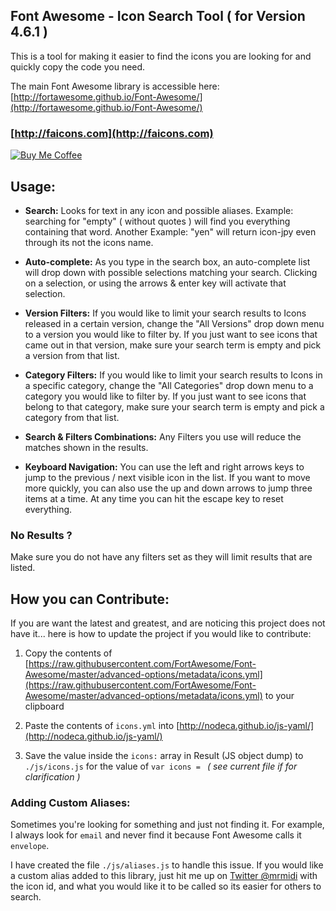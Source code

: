 Font Awesome - Icon Search Tool ( for Version 4.6.1 )
---

This is a tool for making it easier to find the icons you are looking for and quickly copy the code you need.

The main Font Awesome library is accessible here: [http://fortawesome.github.io/Font-Awesome/](http://fortawesome.github.io/Font-Awesome/)


### [http://faicons.com](http://faicons.com)

[![Buy Me Coffee](https://peterschmalfeldt.com/buy-me-coffee.png)](https://www.paypal.me/manifestinteractive)

Usage:
---
* __Search:__ Looks for text in any icon and possible aliases. Example: searching for "empty" ( without quotes ) will find you everything containing that word. Another Example: "yen" will return icon-jpy even through its not the icons name.

* __Auto-complete:__ As you type in the search box, an auto-complete list will drop down with possible selections matching your search.  Clicking on a selection, or using the arrows & enter key will activate that selection.

* __Version Filters:__ If you would like to limit your search results to Icons released in a certain version, change the "All Versions" drop down menu to a version you would like to filter by.  If you just want to see icons that came out in that version, make sure your search term is empty and pick a version from that list.

* __Category Filters:__ If you would like to limit your search results to Icons in a specific category, change the "All Categories" drop down menu to a category you would like to filter by.  If you just want to see icons that belong to that category, make sure your search term is empty and pick a category from that list.

* __Search & Filters Combinations:__ Any Filters you use will reduce the matches shown in the results.

* __Keyboard Navigation:__ You can use the left and right arrows keys to jump to the previous / next visible icon in the list.  If you want to move more quickly, you can also use the up and down arrows to jump three items at a time.  At any time you can hit the escape key to reset everything.


### No Results ?

Make sure you do not have any filters set as they will limit results that are listed.


How you can Contribute:
---
If you are want the latest and greatest, and are noticing this project does not have it... here is how to update the project if you would like to contribute:

1.  Copy the contents of [https://raw.githubusercontent.com/FortAwesome/Font-Awesome/master/advanced-options/metadata/icons.yml](https://raw.githubusercontent.com/FortAwesome/Font-Awesome/master/advanced-options/metadata/icons.yml) to your clipboard

2.  Paste the contents of `icons.yml` into [http://nodeca.github.io/js-yaml/](http://nodeca.github.io/js-yaml/)

3.  Save the value inside the `icons:` array in Result (JS object dump) to `./js/icons.js` for the value of `var icons = ` _( see current file if for clarification )_


### Adding Custom Aliases:

Sometimes you're looking for something and just not finding it.  For example, I always look for `email` and never find it because Font Awesome calls it `envelope`.

I have created the file `./js/aliases.js` to handle this issue.  If you would like a custom alias added to this library, just hit me up on [Twitter @mrmidi](http://twitter.com/mrmidi) with the icon id, and what you would like it to be called so its easier for others to search.
